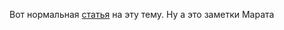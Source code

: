 Вот нормальная [статья](https://habr.com/ru/companies/wunderfund/articles/334568/) на эту тему. 
Ну а это заметки Марата